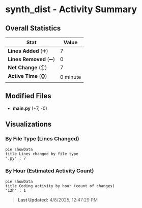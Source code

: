 # synth_dist - Activity Summary 

## Overall Statistics

| Stat                   | Value                                                             |
| ---------------------- | ----------------------------------------------------------------- |
| **Lines Added** (➕)   | 7                                          |
| **Lines Removed** (➖) | 0                                        |
| **Net Change** (↕)    | 7                |
| **Active Time** (⌚)   | 0 minute |


## Modified Files
- **main.py** (+7, -0)

## Visualizations

### By File Type (Lines Changed)

```mermaid
pie showData
title Lines changed by file type
".py" : 7
```

### By Hour (Estimated Activity Count)

```mermaid
pie showData
title Coding activity by hour (count of changes)
"12h" : 1
```


> **Last Updated:** 4/8/2025, 12:47:29 PM